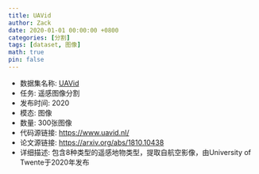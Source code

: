```yaml
---
title: UAVid
author: Zack
date: 2020-01-01 00:00:00 +0800
categories: [分割]
tags: [dataset, 图像]
math: true
pin: false
---
```

- 数据集名称: [UAVid](https://www.uavid.nl/)
- 任务: 遥感图像分割
- 发布时间: 2020
- 模态: 图像
- 数量: 300张图像
- 代码源链接: https://www.uavid.nl/
- 论文源链接: https://arxiv.org/abs/1810.10438
- 详细描述: 包含8种类型的遥感地物类型，提取自航空影像，由University of Twente于2020年发布
